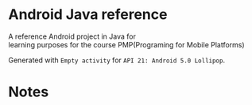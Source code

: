 # Android Java reference

A reference Android project in Java for\
learning purposes for the course PMP(Programing for Mobile Platforms)

Generated with ```Empty activity``` for ```API 21: Android 5.0 Lollipop```.

# Notes